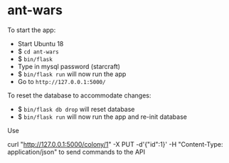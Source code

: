 # ant-wars

To start the app:
- Start Ubuntu 18
- $ `cd ant-wars`
- $ `bin/flask`
- Type in mysql password (starcraft)
- $ `bin/flask run` will now run the app
- Go to `http://127.0.0.1:5000/`

To reset the database to accommodate changes:
- $ `bin/flask db drop` will reset database
- $ `bin/flask run` will now run the app and re-init database

Use 

curl "http://127.0.0.1:5000/colony/1" -X PUT -d'{"id":1}' -H "Content-Type: application/json"
to send commands to the API